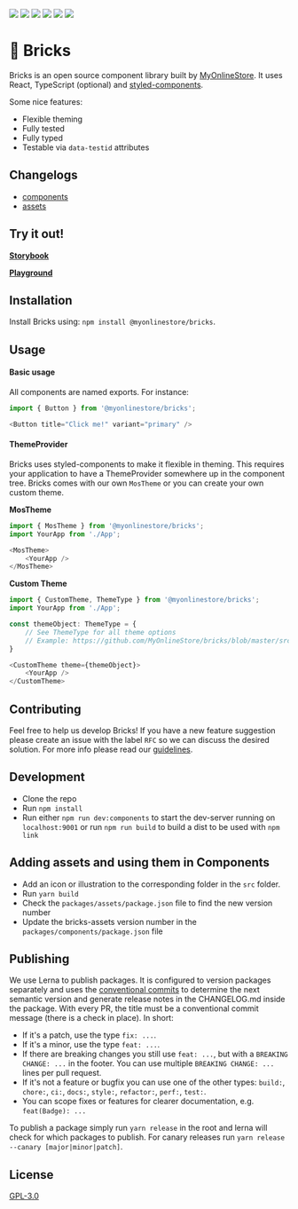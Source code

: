 [![](https://circleci.com/gh/MyOnlineStore/bricks/tree/master.svg?style=shield)](https://circleci.com/gh/MyOnlineStore/bricks/tree/master) [![](https://api.codeclimate.com/v1/badges/af815fd9f588fcf86d8f/test_coverage)](https://codeclimate.com/github/MyOnlineStore/bricks/test_coverage) [![](https://api.codeclimate.com/v1/badges/af815fd9f588fcf86d8f/maintainability)](https://codeclimate.com/github/MyOnlineStore/bricks/maintainability) [![](https://img.shields.io/badge/style-%F0%9F%92%85%20styled--components-orange.svg?colorB=daa357&colorA=db748e)](https://github.com/styled-components/styled-components) [![](https://badges.frapsoft.com/os/gpl/gpl.png?v=103)](https://opensource.org/licenses/GPL-3.0/) [![](https://img.shields.io/badge/code_style-prettier-ff69b4.svg?style=flat-square)](https://github.com/prettier/prettier)
# 🧱 Bricks

Bricks is an open source component library built by [MyOnlineStore](https://www.myonlinestore.com). It uses React, TypeScript (optional) and [styled-components](https://www.styled-components.com/).

Some nice features:
- Flexible theming
- Fully tested
- Fully typed
- Testable via `data-testid` attributes

## Changelogs
- [components](https://github.com/MyOnlineStore/bricks/blob/master/packages/components/CHANGELOG.md)
- [assets](https://github.com/MyOnlineStore/bricks/blob/master/packages/assets/CHANGELOG.md)

## Try it out!

[**Storybook**](https://myonlinestore.github.io/bricks)

[**Playground**](https://codesandbox.io/s/myonlinestorebricks-playground-pymwz)


## Installation

Install Bricks using: `npm install @myonlinestore/bricks`.

## Usage
#### Basic usage
All components are named exports. For instance:

```typescript
import { Button } from '@myonlinestore/bricks';

<Button title="Click me!" variant="primary" />
```

#### ThemeProvider

Bricks uses styled-components to make it flexible in theming. This requires your application to have a ThemeProvider somewhere up in the component tree. Bricks comes with our own `MosTheme` or you can create your own custom theme.

**MosTheme**
```typescript
import { MosTheme } from '@myonlinestore/bricks';
import YourApp from './App';

<MosTheme>
    <YourApp />
</MosTheme>
```
 
**Custom Theme**
```typescript
import { CustomTheme, ThemeType } from '@myonlinestore/bricks';
import YourApp from './App';

const themeObject: ThemeType = {
    // See ThemeType for all theme options
    // Example: https://github.com/MyOnlineStore/bricks/blob/master/src/themes/MosTheme/MosTheme.theme.ts
}

<CustomTheme theme={themeObject}>
    <YourApp />
</CustomTheme>
```

## Contributing

Feel free to help us develop Bricks! If you have a new feature suggestion please create an issue with the label `RFC` so we can discuss the desired solution. For more info please read our 
[guidelines](https://github.com/MyOnlineStore/bricks/blob/master/CONTRIBUTING.md).

## Development
- Clone the repo
- Run `npm install`
- Run either `npm run dev:components` to start the dev-server running on `localhost:9001` or run `npm run build` to build a dist 
to be used with `npm link`

## Adding assets and using them in Components
- Add an icon or illustration to the corresponding folder in the `src` folder.
- Run `yarn build`
- Check the `packages/assets/package.json` file to find the new version number
- Update the bricks-assets version number in the `packages/components/package.json` file

## Publishing
We use Lerna to publish packages. It is configured to version packages separately and uses the [conventional commits](https://www.conventionalcommits.org/en/v1.0.0/) to determine the next semantic version and generate release notes in the CHANGELOG.md inside the package. With every PR, the title must be a conventional commit message (there is a check in place). In short:
- If it's a patch, use the type `fix: ...`.
- If it's a minor, use the type `feat: ...`.
- If there are breaking changes you still use `feat: ...`, but with a `BREAKING CHANGE: ...` in the footer. You can use multiple `BREAKING CHANGE: ...` lines per pull request.
- If it's not a feature or bugfix you can use one of the other types: `build:`, `chore:`, `ci:`, `docs:`, `style:`, `refactor:`, `perf:`, `test:`.
- You can scope fixes or features for clearer documentation, e.g. `feat(Badge): ...`

To publish a package simply run `yarn release` in the root and lerna will check for which packages to publish. For canary releases run `yarn release --canary [major|minor|patch]`.

## License

[GPL-3.0](https://opensource.org/licenses/GPL-3.0/)

